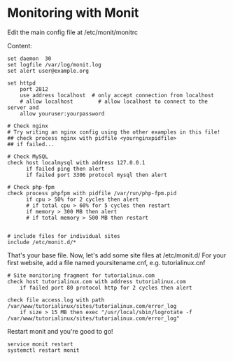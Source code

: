 # Monitoring with Monit

Edit the main config file at /etc/monit/monitrc

Content:

    set daemon  30
    set logfile /var/log/monit.log
    set alert user@example.org

    set httpd
        port 2812
        use address localhost  # only accept connection from localhost
        # allow localhost        # allow localhost to connect to the server and
        allow youruser:yourpassword

    # Check nginx
    # Try writing an nginx config using the other examples in this file!
    ## check process nginx with pidfile <yournginxpidfile>
    ## if failed...

    # Check MySQL
    check host localmysql with address 127.0.0.1
          if failed ping then alert        
          if failed port 3306 protocol mysql then alert

    # Check php-fpm
    check process phpfpm with pidfile /var/run/php-fpm.pid
          if cpu > 50% for 2 cycles then alert
          # if total cpu > 60% for 5 cycles then restart
          if memory > 300 MB then alert
          # if total memory > 500 MB then restart


    # include files for individual sites
    include /etc/monit.d/*



That's your base file. Now, let's add some site files at /etc/monit.d/
For your first website, add a file named yoursitename.cnf, e.g. tutorialinux.cnf

    # Site monitoring fragment for tutorialinux.com
    check host tutorialinux.com with address tutorialinux.com
        if failed port 80 protocol http for 2 cycles then alert

    check file access.log with path /var/www/tutorialinux/sites/tutorialinux.com/error_log
        if size > 15 MB then exec "/usr/local/sbin/logrotate -f /var/www/tutorialinux/sites/tutorialinux.com/error_log"


Restart monit and you're good to go!

    service monit restart
    systemctl restart monit
